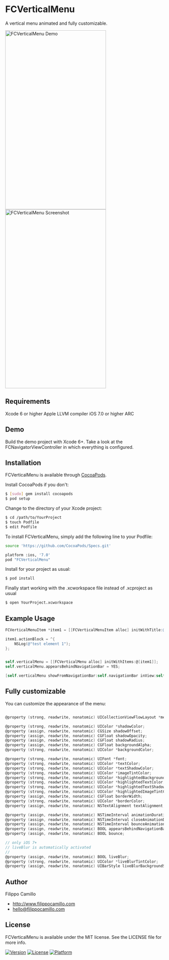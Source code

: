 # FCVerticalMenu

A vertical menu animated and fully customizable.

<img src="https://github.com/filippocamillo/FCVerticalMenu/raw/master/FCVerticalMenuDemo.gif" alt="FCVerticalMenu Demo" width="320" height="568" /> <img src="https://github.com/filippocamillo/FCVerticalMenu/raw/master/FCVerticalMenu_demo.png" alt="FCVerticalMenu Screenshot" width="320" height="568" />

## Requirements

Xcode 6 or higher
Apple LLVM compiler
iOS 7.0 or higher
ARC


## Demo

Build the demo project with Xcode 6+. Take a look at the FCNavigatorViewController in which everything is configured.

## Installation

FCVerticalMenu is available through [CocoaPods](http://cocoapods.org). 


Install CocoaPods if you don't:

``` bash
$ [sudo] gem install cocoapods
$ pod setup
```

Change to the directory of your Xcode project:

``` bash
$ cd /path/to/YourProject
$ touch Podfile
$ edit Podfile
```

To install FCVerticalMenu, simply add the following line to your Podfile:

``` bash
source 'https://github.com/CocoaPods/Specs.git'

platform :ios, '7.0'
pod "FCVerticalMenu"
```


Install for your project as usual:

``` bash
$ pod install
```

Finally start working with the .xcworkspace file instead of .xcproject as usual

``` bash
$ open YourProject.xcworkspace
```



## Example Usage

``` objective-c
FCVerticalMenuItem *item1 = [[FCVerticalMenuItem alloc] initWithTitle:@"First Menu" andIconImage:[UIImage imageNamed:@"settings-icon"]];

item1.actionBlock = ^{
    NSLog(@"test element 1");
};


self.verticalMenu = [[FCVerticalMenu alloc] initWithItems:@[item1]];
self.verticalMenu.appearsBehindNavigationBar = YES;

[self.verticalMenu showFromNavigationBar:self.navigationBar inView:self.view];

```


## Fully customizable

You can customize the appearance of the menu:

``` objective-c

@property (strong, readwrite, nonatomic) UICollectionViewFlowLayout *menuLayout;

@property (strong, readwrite, nonatomic) UIColor *shadowColor;
@property (assign, readwrite, nonatomic) CGSize shadowOffset;
@property (assign, readwrite, nonatomic) CGFloat shadowOpacity;
@property (assign, readwrite, nonatomic) CGFloat shadowRadius;
@property (assign, readwrite, nonatomic) CGFloat backgroundAlpha;
@property (strong, readwrite, nonatomic) UIColor *backgroundColor;

@property (strong, readwrite, nonatomic) UIFont *font;
@property (strong, readwrite, nonatomic) UIColor *textColor;
@property (strong, readwrite, nonatomic) UIColor *textShadowColor;
@property (strong, readwrite, nonatomic) UIColor *imageTintColor;
@property (strong, readwrite, nonatomic) UIColor *highlightedBackgroundColor;
@property (strong, readwrite, nonatomic) UIColor *highlightedTextColor;
@property (strong, readwrite, nonatomic) UIColor *highlightedTextShadowColor;
@property (strong, readwrite, nonatomic) UIColor *highlightedImageTintColor;
@property (assign, readwrite, nonatomic) CGFloat borderWidth;
@property (strong, readwrite, nonatomic) UIColor *borderColor;
@property (assign, readwrite, nonatomic) NSTextAlignment textAlignment;

@property (assign, readwrite, nonatomic) NSTimeInterval animationDuration;
@property (assign, readwrite, nonatomic) NSTimeInterval closeAnimationDuration;
@property (assign, readwrite, nonatomic) NSTimeInterval bounceAnimationDuration;
@property (assign, readwrite, nonatomic) BOOL appearsBehindNavigationBar;
@property (assign, readwrite, nonatomic) BOOL bounce;

// only iOS 7+
// liveBlur is automatically activated
//
@property (assign, readwrite, nonatomic) BOOL liveBlur;
@property (strong, readwrite, nonatomic) UIColor *liveBlurTintColor;
@property (assign, readwrite, nonatomic) UIBarStyle liveBlurBackgroundStyle;
```

## Author

Filippo Camillo

- http://www.filippocamillo.com
- hello@filippocamillo.com


## License

FCVerticalMenu is available under the MIT license. See the LICENSE file for more info.

[![Version](https://img.shields.io/cocoapods/v/FCVerticalMenu.svg?style=flat)](http://cocoadocs.org/docsets/FCVerticalMenu)
[![License](https://img.shields.io/cocoapods/l/FCVerticalMenu.svg?style=flat)](http://cocoadocs.org/docsets/FCVerticalMenu)
[![Platform](https://img.shields.io/cocoapods/p/FCVerticalMenu.svg?style=flat)](http://cocoadocs.org/docsets/FCVerticalMenu)

